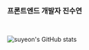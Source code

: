 ### 프론트엔드 개발자 진수연

<br />

![suyeon's GitHub stats](https://github-readme-stats.vercel.app/api?username=Jin-suyeon&show_icons=true)

